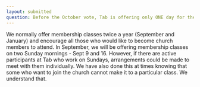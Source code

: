 ```yaml
---
layout: submitted
question: Before the October vote, Tab is offering only ONE day for the opportunity to become an official "member" to it's faithful, hard-working family members. I propose that Tab in good faith offer membership classes during the Wednesday Townhall Meetings to ensure that voices will be heard from those who have faithfully served. The heart serves more than "Officiality”! 
---
```

We normally offer membership classes twice a year (September and January) and encourage all those who would like to become church members to attend. In September, we will be offering membership classes on two Sunday mornings - Sept 9 and 16. However, if there are active participants at Tab who work on Sundays, arrangements could be made to meet with them individually. We have also done this at times knowing that some who want to join the church cannot make it to a particular class. We understand that. 